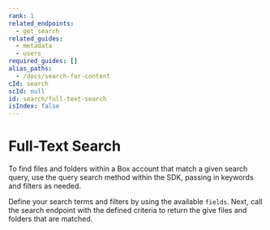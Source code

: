 ```yaml
---
rank: 1
related_endpoints:
  - get_search
related_guides:
  - metadata
  - users
required_guides: []
alias_paths:
  - /docs/search-for-content
cId: search
scId: null
id: search/full-text-search
isIndex: false
---
```

# Full-Text Search

To find files and folders within a Box account that match a given search query,
use the query search method within the SDK, passing in keywords and filters as needed.

Define your search terms and filters by using the available `fields`. Next, call
the search endpoint with the defined criteria to return the give files and
folders that are matched.

<Samples id="get_search">

</Samples>
